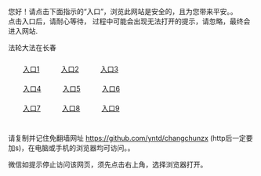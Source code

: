 您好！请点击下面指示的“入口”，浏览此网站是安全的，且为您带来平安。。 <br/>
点击入口后，请耐心等待， 过程中可能会出现无法打开的提示，请忽略，最终会进入网站. </br>

法轮大法在长春<br/>
<div style="padding:10px"><a style="margin:20px" target="_blank" href="https://d2pezicsu6o0fi.cloudfront.net/2Qpsp?jncjee" id="ccLink1" rel="nofollow">入口1</a> <a target="_blank" style="margin:20px" href="https://d2kjdsjafxw7mu.cloudfront.net/2Qpsp?gyqbwsxv" id="ccLink2" rel="nofollow">入口2</a> <a style="margin:20px" target="_blank" href="https://d28a1x706n48pf.cloudfront.net/2Qpsp?mkaqlo" id="ccLink3" rel="nofollow">入口3</a></div>

<div style="padding:10px" ><a style="margin:20px" target="_blank" href="https://d2pezicsu6o0fi.cloudfront.net/2Qpsp?jncjee" id="ccLink4" rel="nofollow">入口4</a> <a style="margin:20px" href="https://d2kjdsjafxw7mu.cloudfront.net/2Qpsp?gyqbwsxv" target="_blank" id="ccLink5" rel="nofollow">入口5</a> <a style="margin:20px" href="https://d28a1x706n48pf.cloudfront.net/2Qpsp?mkaqlo" target="_blank" id="ccLink6" rel="nofollow">入口6</a></div>

<div style="padding:10px"><a style="margin:20px" target="_blank" href="https://d2pezicsu6o0fi.cloudfront.net/2Qpsp?jncjee" id="ccLink7" rel="nofollow">入口7</a> <a style="margin:20px" href="https://d2kjdsjafxw7mu.cloudfront.net/2Qpsp?gyqbwsxv" target="_blank" id="ccLink8" rel="nofollow">入口8</a> <a style="margin:20px" target="_blank" href="https://d28a1x706n48pf.cloudfront.net/2Qpsp?mkaqlo" id="ccLink9" rel="nofollow">入口9</a></div>

<br/>



请复制并记住免翻墙网址 https://github.com/yntd/changchunzx (http后一定要加s)，在电脑或手机的浏览器均可访问。。<br/>

微信如提示停止访问该网页，须先点击右上角，选择浏览器打开。
